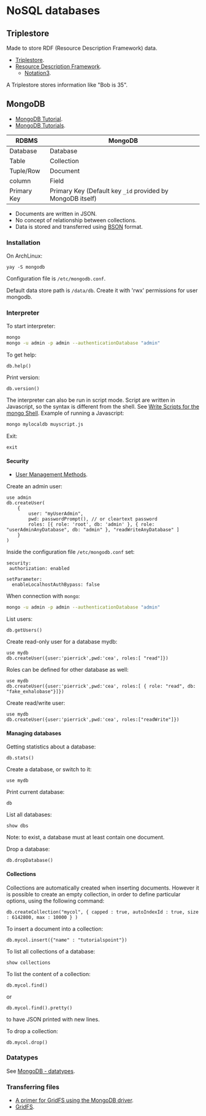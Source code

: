 NoSQL databases
===============

## Triplestore

Made to store RDF (Resource Description Framework) data.

 * [Triplestore](https://en.wikipedia.org/wiki/Triplestore).
 * [Resource Description Framework](https://en.wikipedia.org/wiki/Resource_Description_Framework).
   - [Notation3](https://en.wikipedia.org/wiki/Notation3).

A Triplestore stores information like "Bob is 35".

## MongoDB

 * [MongoDB Tutorial](https://www.tutorialspoint.com/mongodb/).
 * [MongoDB Tutorials](https://docs.mongodb.com/manual/tutorial/).

RDBMS       | MongoDB
----------- | -------
Database    | Database
Table       | Collection
Tuple/Row   | Document
column      | Field
Primary Key | Primary Key (Default key `_id` provided by MongoDB itself)

 * Documents are written in JSON.
 * No concept of relationship between collections.
 * Data is stored and transferred using [BSON](https://fr.wikipedia.org/wiki/BSON) format.

### Installation

On ArchLinux:
```
yay -S mongodb
```

Configuration file is `/etc/mongodb.conf`.

Default data store path is `/data/db`. Create it with 'rwx' permissions for user mongodb.

### Interpreter

To start interpreter:
```bash
mongo
mongo -u admin -p admin --authenticationDatabase "admin"
```

To get help:
```
db.help()
```

Print version:
```
db.version()
```

The interpreter can also be run in script mode. Script are written in Javascript, so the syntax is different from the shell.
See [Write Scripts for the mongo Shell](https://docs.mongodb.com/manual/tutorial/write-scripts-for-the-mongo-shell/).
Example of running a Javascript:
```bash
mongo mylocaldb muyscript.js
```

Exit:
```
exit
```

#### Security

 * [User Management Methods](https://docs.mongodb.com/manual/reference/method/js-user-management/).

Create an admin user:
```
use admin
db.createUser(
	{
		user: "myUserAdmin",
		pwd: passwordPrompt(), // or cleartext password
		roles: [{ role: 'root', db: 'admin' }, { role: "userAdminAnyDatabase", db: "admin" }, "readWriteAnyDatabase" ]
	}
)
```

Inside the configuration file `/etc/mongodb.conf` set:
```
security:
 authorization: enabled

setParameter:
  enableLocalhostAuthBypass: false
```

When connection with `mongo`:
```bash
mongo -u admin -p admin --authenticationDatabase "admin"
```

List users:
```
db.getUsers()
```

Create read-only user for a database mydb:
```
use mydb
db.createUser({user:'pierrick',pwd:'cea', roles:[ "read"]})
```
Roles can be defined for other database as well:
```
use mydb
db.createUser({user:'pierrick',pwd:'cea', roles:[ { role: "read", db: "fake_exhalobase"}]})
```

Create read/write user:
```
use mydb
db.createUser({user:'pierrick',pwd:'cea', roles:["readWrite"]})
```

#### Managing databases

Getting statistics about a database:
```
db.stats()
```

Create a database, or switch to it:
```
use mydb
```

Print current database:
```
db
```

List all databases:
```
show dbs
```
Note: to exist, a database must at least contain one document.

Drop a database:
```
db.dropDatabase()
```

#### Collections

Collections are automatically created when inserting documents. However it is possible to create an empty collection, in order to define particular options, using the following command:
```
db.createCollection("mycol", { capped : true, autoIndexId : true, size : 6142800, max : 10000 } )
```

To insert a document into a collection:
```
db.mycol.insert({"name" : "tutorialspoint"})
```

To list all collections of a database:
```
show collections
```

To list the content of a collection:
```
db.mycol.find()
```
or
```
db.mycol.find().pretty()
```
to have JSON printed with new lines.

To drop a collection:
```
db.mycol.drop()
```

### Datatypes

See  [MongoDB - datatypes](https://www.tutorialspoint.com/mongodb/mongodb_datatype.htm).

### Transferring files

 * [A primer for GridFS using the MongoDB driver](http://mongodb.github.io/node-mongodb-native/api-articles/nodekoarticle2.html).
 * [GridFS](https://docs.mongodb.com/manual/core/gridfs/).
